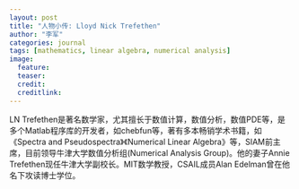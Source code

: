 ```yaml
---
layout: post
title: "人物小传: Lloyd Nick Trefethen"
author: "李军"
categories: journal
tags: [mathematics, linear algebra, numerical analysis]
image:
  feature: 
  teaser: 
  credit:
  creditlink:
---
```


LN Trefethen是著名数学家，尤其擅长于数值计算，数值分析，数值PDE等，是多个Matlab程序库的开发者，如chebfun等，著有多本畅销学术书籍，如《Spectra and Pseudospectra》《Numerical Linear Algebra》等，SIAM前主席，目前领导牛津大学数值分析组(Numerical Analysis Group)。他的妻子Annie Trefethen现任牛津大学副校长。MIT数学教授，CSAIL成员Alan Edelman曾在他名下攻读博士学位。

